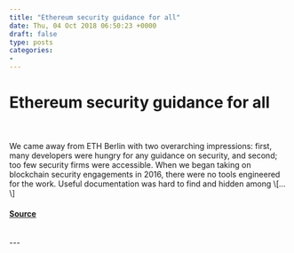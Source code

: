 ```yaml
---
title: "Ethereum security guidance for all"
date: Thu, 04 Oct 2018 06:50:23 +0000
draft: false
type: posts
categories: 
- 
---
```

# Ethereum security guidance for all

<br/>

<br/>
We came away from ETH Berlin with two overarching impressions: first, many developers were hungry for any guidance on security, and second; too few security firms were accessible. When we began taking on blockchain security engagements in 2016, there were no tools engineered for the work. Useful documentation was hard to find and hidden among \[…\]

#### [Source](https://blog.trailofbits.com/2018/10/04/ethereum-security-guidance-for-all/)

<br/>
---

